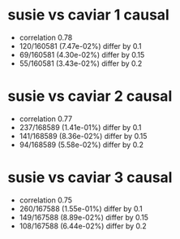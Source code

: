 # susie vs caviar  1 causal

- correlation 0.78
- 120/160581 (7.47e-02%) differ by 0.1
- 69/160581 (4.30e-02%) differ by 0.15
- 55/160581 (3.43e-02%) differ by 0.2


# susie vs caviar  2 causal

- correlation 0.77
- 237/168589 (1.41e-01%) differ by 0.1
- 141/168589 (8.36e-02%) differ by 0.15
- 94/168589 (5.58e-02%) differ by 0.2


# susie vs caviar  3 causal

- correlation 0.75
- 260/167588 (1.55e-01%) differ by 0.1
- 149/167588 (8.89e-02%) differ by 0.15
- 108/167588 (6.44e-02%) differ by 0.2


